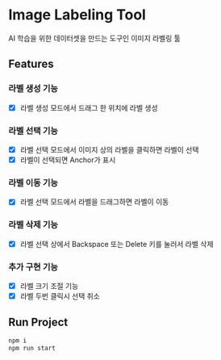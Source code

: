 # Image Labeling Tool

AI 학습을 위한 데이터셋을 만드는 도구인 이미지 라벨링 툴

## Features

### 라벨 생성 기능

- [x] 라벨 생성 모드에서 드래그 한 위치에 라벨 생성

### 라벨 선택 기능

- [x] 라벨 선택 모드에서 이미지 상의 라벨을 클릭하면 라벨이 선택
- [x] 라벨이 선택되면 Anchor가 표시

### 라벨 이동 기능

- [x] 라벨 선택 모드에서 라벨을 드래그하면 라벨이 이동

### 라벨 삭제 기능

- [x] 라벨 선택 상에서 Backspace 또는 Delete 키를 눌러서 라벨 삭제

### 추가 구현 기능

- [x] 라벨 크기 조절 기능
- [x] 라벨 두번 클릭시 선택 취소

## Run Project

```bash
npm i
npm run start
```
